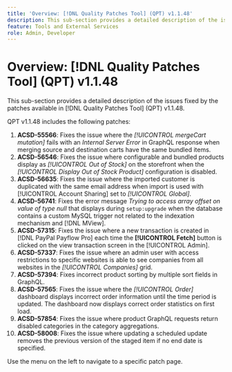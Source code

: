 ```yaml
---
title: 'Overview: [!DNL Quality Patches Tool] (QPT) v1.1.48'
description: This sub-section provides a detailed description of the issues fixed by the patches available in [!DNL Quality Patches Tool] (QPT) v1.1.48.
feature: Tools and External Services
role: Admin, Developer
---
```

# Overview: [!DNL Quality Patches Tool] (QPT) v1.1.48

This sub-section provides a detailed description of the issues fixed by the patches available in [!DNL Quality Patches Tool] (QPT) v1.1.48.

QPT v1.1.48 includes the following patches:

1. **ACSD-55566**: Fixes the issue where the *[!UICONTROL mergeCart mutation]* fails with an *Internal Server Error* in GraphQL response when merging source and destination carts have the same bundled items. 
1. **ACSD-56546**: Fixes the issue where configurable and bundled products display as *[!UICONTROL Out of Stock]* on the storefront when the *[!UICONTROL Display Out of Stock Product]* configuration is disabled.
1. **ACSD-56635**: Fixes the issue where the imported customer is duplicated with the same email address when import is used with [!UICONTROL Account Sharing] set to *[!UICONTROL Global]*.
1. **ACSD-56741**: Fixes the error message *Trying to access array offset on value of type null* that displays during `setup:upgrade` when the database contains a custom MySQL trigger not related to the indexation mechanism and [!DNL MView].
1. **ACSD-57315**: Fixes the issue where a new transaction is created in [!DNL PayPal Payflow Pro] each time the **[!UICONTROL Fetch]** button is clicked on the view transaction screen in the [!UICONTROL Admin].
1. **ACSD-57337**: Fixes the issue where an admin user with access restrictions to specific websites is able to see companies from all websites in the *[!UICONTROL Companies]* grid.
1. **ACSD-57394**: Fixes incorrect product sorting by multiple sort fields in GraphQL.
1. **ACSD-57565**: Fixes the issue where the *[!UICONTROL Order]* dashboard displays incorrect order information until the time period is updated. The dashboard now displays correct order statistics on first load.
1. **ACSD-57854**: Fixes the issue where product GraphQL requests return disabled categories in the category aggregations.
1. **ACSD-58008**: Fixes the issue where updating a scheduled update removes the previous version of the staged item if no end date is specified.

Use the menu on the left to navigate to a specific patch page.
